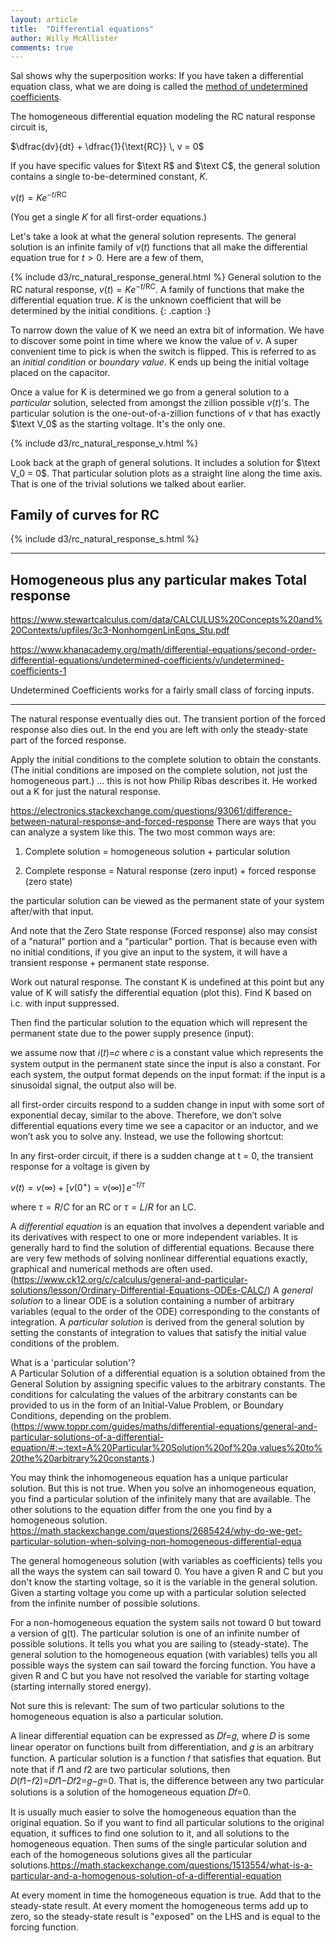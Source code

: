 ```yaml
---
layout: article
title:  "Differential equations"
author: Willy McAllister
comments: true
---
```


Sal shows why the superposition works: If you have taken a differential equation class, what we are doing is called the [method of undetermined coefficients](https://www.khanacademy.org/math/differential-equations/second-order-differential-equations#undetermined-coefficients).

The homogeneous differential equation modeling the $\text{RC}$ natural response circuit is,

$\dfrac{dv}{dt} + \dfrac{1}{\text{RC}} \, v = 0$ 

If you have specific values for $\text R$ and $\text C$, the general solution contains a single to-be-determined constant, $K$. 

$v(t) = Ke^{-t/\text{RC}}$

(You get a single $K$ for all first-order equations.)

Let's take a look at what the general solution represents. The general solution is an infinite family of $v(t)$ functions that all make the differential equation true for $t > 0$. Here are a few of them,

{% include d3/rc_natural_response_general.html %}
General solution to the RC natural response, $v(t) = K e^{-t/\text{RC}}$. A family of functions that make the differential equation true. $K$ is the unknown coefficient that will be determined by the initial conditions.
{: .caption :}

To narrow down the value of K we need an extra bit of information. We have to discover some point in time where we know the value of $v$. A super convenient time to pick is when the switch is flipped. This is referred to as an *initial condition* or *boundary value*. K ends up being the initial voltage placed on the capacitor. 

Once a value for K is determined we go from a general solution to a *particular* solution, selected from amongst the zillion possible $v(t)$'s. The particular solution is the one-out-of-a-zillion functions of $v$ that has exactly $\text V_0$ as the starting voltage. It's the only one.

{% include d3/rc_natural_response_v.html %}

Look back at the graph of general solutions. It includes a solution for $\text V_0 = 0$. That particular solution plots as a straight line along the time axis. That is one of the trivial solutions we talked about earlier.

## Family of curves for RC

{% include d3/rc_natural_response_s.html %}

---

## Homogeneous plus any particular makes Total response

https://www.stewartcalculus.com/data/CALCULUS%20Concepts%20and%20Contexts/upfiles/3c3-NonhomgenLinEqns_Stu.pdf

https://www.khanacademy.org/math/differential-equations/second-order-differential-equations/undetermined-coefficients/v/undetermined-coefficients-1

Undetermined Coefficients works for a fairly small class of forcing inputs.

---

The natural response eventually dies out. The transient portion of the forced response also dies out. In the end you are left with only the steady-state part of the forced response.

Apply the initial conditions to the complete solution to obtain the
constants. (The initial conditions are imposed on the complete solution, not just the homogeneous part.) ... this is not how Philip Ribas describes it. He worked out a K for just the natural response. 

https://electronics.stackexchange.com/questions/93061/difference-between-natural-response-and-forced-response
There are ways that you can analyze a system like this. The two most common ways are:

1. Complete solution = homogeneous solution + particular solution

2. Complete response = Natural response (zero input) + forced response (zero state)

the particular solution can be viewed as the permanent state of your system after/with that input.

And note that the Zero State response (Forced response) also may consist of a "natural" portion and a "particular" portion. That is because even with no initial conditions, if you give an input to the system, it will have a transient response + permanent state response.

Work out natural response. The constant K is undefined at this point but any value of K will satisfy the differential equation (plot this).  Find K based on i.c. with input suppressed. 

Then find the particular solution to the equation which will represent the permanent state due to the power supply presence (input):

we assume now that 𝑖(𝑡)=𝑐 where 𝑐 is a constant value which represents the system output in the permanent state since the input is also a constant. For each system, the output format depends on the input format: if the input is a sinusoidal signal, the output also will be.

all first-order circuits respond to a sudden change in input with some sort of exponential decay, similar to the above. Therefore, we don’t solve differential equations every time we see a capacitor or an inductor, and we won’t ask you to solve any. Instead, we use the following shortcut: 

In any first-order circuit, if there is a sudden change at t = 0, the
transient response for a voltage is given by

$v(t) = v(\infty) + [v(0^+) = v(\infty)]\,e^{-t/\tau}$

where $\tau = R/C$ for an RC or $\tau = L/R$ for an LC.

A *differential equation* is an equation that involves a dependent variable and its derivatives with respect to one or more independent variables. It is generally hard to find the solution of differential equations. Because there are very few methods of solving nonlinear differential equations exactly, graphical and numerical methods are often used. (https://www.ck12.org/c/calculus/general-and-particular-solutions/lesson/Ordinary-Differential-Equations-ODEs-CALC/) A *general solution* to a linear ODE is a solution containing a number of arbitrary variables (equal to the order of the ODE) corresponding to the constants of integration. A *particular solution* is derived from the general solution by setting the constants of integration to values that satisfy the initial value conditions of the problem.

What is a 'particular solution'?  
A Particular Solution of a differential equation is a solution obtained from the General Solution by assigning specific values to the arbitrary constants. The conditions for calculating the values of the arbitrary constants can be provided to us in the form of an Initial-Value Problem, or Boundary Conditions, depending on the problem. (https://www.toppr.com/guides/maths/differential-equations/general-and-particular-solutions-of-a-differential-equation/#:~:text=A%20Particular%20Solution%20of%20a,values%20to%20the%20arbitrary%20constants.)

You may think the inhomogeneous equation has a unique particular solution. But this is not true. When you solve an inhomogeneous equation, you find a particular solution of the infinitely many that are available. The other solutions to the equation differ from the one you find by a homogeneous solution. https://math.stackexchange.com/questions/2685424/why-do-we-get-particular-solution-when-solving-non-homogeneous-differential-equa

The general homogeneous solution (with variables as coefficients) tells you all the ways the system can sail toward 0. You have a given R and C but you don't know the starting voltage, so it is the variable in the general solution. Given a starting voltage you come up with a particular solution selected from the infinite number of possible solutions. 

For a non-homogeneous equation the system sails not toward 0 but toward a version of g(t). The particular solution is one of an infinite number of possible solutions. It tells you what you are sailing to (steady-state). The general solution to the homogeneous equation (with variables) tells you all possible ways the system can sail toward the forcing function. You have a given R and C but you have not resolved the variable for starting voltage (starting internally stored energy). 

Not sure this is relevant: The sum of two particular solutions to the homogeneous equation is also a particular solution. 

A linear differential equation can be expressed as 𝐷𝑓=𝑔, where 𝐷 is some linear operator on functions built from differentiation, and 𝑔 is an arbitrary function. A particular solution is a function 𝑓 that satisfies that equation. But note that if 𝑓1 and 𝑓2 are two particular solutions, then 𝐷(𝑓1−𝑓2)=𝐷𝑓1−𝐷𝑓2=𝑔−𝑔=0. That is, the difference between any two particular solutions is a solution of the homogeneous equation 𝐷𝑓=0. 

It is usually much easier to solve the homogeneous equation than the original equation. So if you want to find all particular solutions to the original equation, it suffices to find one solution to it, and all solutions to the homogeneous equation. Then sums of the single particular solution and each of the homogeneous solutions gives all the particular solutions.https://math.stackexchange.com/questions/1513554/what-is-a-particular-and-a-homogenous-solution-of-a-differential-equation

At every moment in time the homogeneous equation is true. Add that to the steady-state result. At every moment the homogeneous terms add up to zero, so the steady-state result is "exposed" on the LHS and is equal to the forcing function.  
